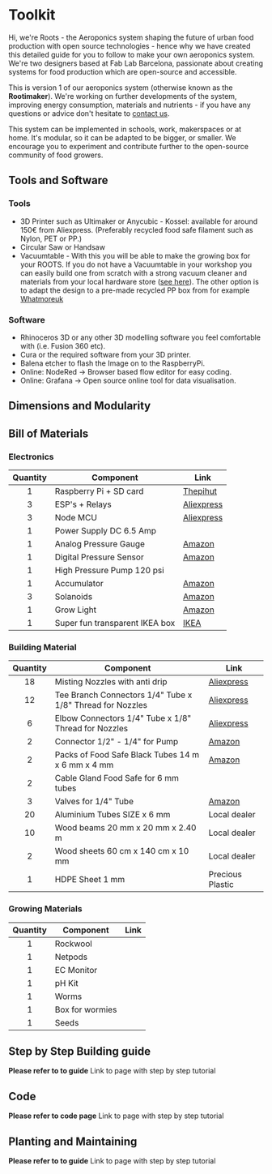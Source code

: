 # Toolkit

Hi, we're Roots - the Aeroponics system shaping the future of urban food production with open source technologies - hence why we have created this detailed guide for you to follow to make your own aeroponics system. We're two designers based at Fab Lab Barcelona, passionate about creating systems for food production which are open-source and accessible.

This is version 1 of our aeroponics system (otherwise known as the **Rootimaker**). We're working on further developments of the system, improving energy consumption, materials and nutrients - if you have any questions or advice don't hesitate to [contact us](helloaeroroots@gmail.com). 

This system can be implemented in schools, work, makerspaces or at home. It's modular, so it can be adapted to be bigger, or smaller. We encourage you to experiment and contribute further to the open-source community of food growers.


## Tools and Software

### Tools
- 3D Printer such as Ultimaker or Anycubic - Kossel: available for around 150€ from Aliexpress. (Preferably recycled food safe filament such as Nylon, PET or PP.)
- Circular Saw or Handsaw
- Vacuumtable - With this you will be able to make the growing box for your ROOTS. If you do not have a Vacuumtable in your workshop you can easily build one from scratch with a strong vacuum cleaner and materials from your local hardware store ([see here](https://www.youtube.com/watch?v=O790OvRy1rc)). The other option is to adapt the design to a pre-made recycled PP box from for example [Whatmoreuk](https://www.whatmoreuk.com/product/wham-bam-36l-h-duty-box-lid-grey-upcycled/)

### Software
- Rhinoceros 3D or any other 3D modelling software you feel comfortable with (i.e. Fusion 360 etc).
- Cura or the required software from your 3D printer.
- Balena etcher to flash the Image on to the RaspberryPi.
- Online: NodeRed → Browser based flow editor for easy coding.
- Online: Grafana → Open source online tool for data visualisation.


## Dimensions and Modularity


## Bill of Materials

### Electronics

| Quantity | Component              | Link                      |
| :-------:|------------------------| --------------------------|
| 1        | Raspberry Pi + SD card |[Thepihut](https://thepihut.com/products/raspberry-pi-4-model-b)|
| 3        | ESP's + Relays         |[Aliexpress](https://es.aliexpress.com/item/32968916875.html?spm=a2g0s.9042311.0.0.2aab63c0JsuBf9)|
| 3        | Node MCU                  |[Aliexpress](https://es.aliexpress.com/item/32944677129.html?spm=a2g0s.9042311.0.0.2aab63c0JsuBf9)|
| 1        | Power Supply DC 6.5 Amp|              |
| 1        | Analog Pressure Gauge  |[Amazon](https://www.amazon.com/Express-Water-Pressure-Fittings-Connection/dp/B01KU6C4E8)|
| 1        | Digital Pressure Sensor|[Amazon](https://www.amazon.es/gp/product/B07MW7K98H/ref=ppx_yo_dt_b_asin_title_o01_s00?ie=UTF8&psc=1)|
| 1        | High Pressure Pump 120 psi|           |
| 1        | Accumulator            |[Amazon](https://www.amazon.com/Seaflo-Accumulator-Control-Internal-Bladder/dp/B01MUYL8F8/ref=sr_1_4?crid=3OMYBMJT1AQTZ&keywords=accumulator+tank&qid=1564136829&s=gateway&sprefix=accumulator%2Caps%2C224&sr=8-4)|
| 3        | Solanoids              |[Amazon](https://www.amazon.com/gp/product/B016MP1HX0/ref=ppx_yo_dt_b_asin_title_o00__o00_s00?ie=UTF8&psc=1)|
| 1        | Grow Light             |[Amazon](https://www.amazon.de/MIXC-Pflanzenlampe-Vollspektrum-Pflanzenetiketten-Gartenger%C3%A4te/dp/B07DNRP8FW/ref=sr_1_10?__mk_de_DE=%C3%85M%C3%85%C5%BD%C3%95%C3%91&keywords=grow+light&qid=1566895894&s=gateway&sr=8-10)|
| 1        | Super fun transparent IKEA box |[IKEA](https://www.ikea.com/es/en/p/samla-box-transparent-30102974/)|

### Building Material

| Quantity| Component              | Link         |
| :------:|------------------------| -------------|
| 18      | Misting Nozzles with anti drip |[Aliexpress](https://www.aliexpress.com/item/32996003445.html?spm=a2g0s.9042311.0.0.16c34c4daf9BCl)|
| 12      | Tee Branch Connectors 1/4" Tube x 1/8" Thread for Nozzles|[Aliexpress](https://www.aliexpress.com/item/32732491363.html?spm=a2g0o.cart.0.0.33cb3c00265YNW&mp=1)|
| 6       | Elbow Connectors 1/4" Tube x 1/8" Thread for Nozzles|[Aliexpress](https://www.aliexpress.com/item/32826067687.html?spm=a2g0s.9042311.0.0.16c34c4daf9BCl)|
| 2       | Connector 1/2" - 1/4" for Pump|[Amazon](https://www.amazon.es/gp/product/B07GDFTFBK/ref=ppx_yo_dt_b_asin_title_o02_s01?ie=UTF8&psc=1)|
| 2       | Packs of Food Safe Black Tubes 14 m x 6 mm x 4 mm|[Amazon](https://www.amazon.es/gp/product/B00N3WMJQK/ref=ppx_yo_dt_b_asin_title_o04_s00?ie=UTF8&psc=1)|
| 2       | Cable Gland Food Safe for 6 mm tubes|              |
| 3       | Valves for 1/4" Tube|[Amazon](https://www.amazon.es/gp/product/B01D4O844M/ref=ppx_yo_dt_b_asin_title_o00_s00?ie=UTF8&psc=1)|
| 20      | Aluminium Tubes SIZE x 6 mm| Local dealer |
| 10      | Wood beams 20 mm x 20 mm x 2.40 m| Local dealer |
| 2       | Wood sheets 60 cm x 140 cm x 10 mm| Local dealer |
| 1       | HDPE Sheet 1 mm | Precious Plastic |


### Growing Materials

| Quantity | Component              | Link                      |
| :-------:|------------------------| --------------------------|
| 1        | Rockwool               |                           |
| 1        | Netpods                |                           |
| 1        | EC Monitor             |                           |
| 1        | pH Kit                 |                           |
| 1        | Worms                  |                           |
| 1        | Box for wormies        |                           |
| 1        | Seeds                  |                           |


## Step by Step Building guide

**Please refer to to guide** Link to page with step by step tutorial

## Code

**Please refer to code page** Link to page with step by step tutorial

## Planting and Maintaining

**Please refer to to guide** Link to page with step by step tutorial

